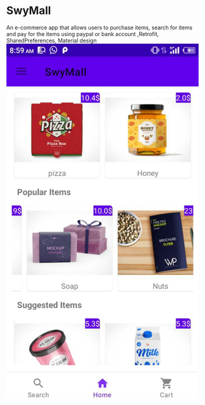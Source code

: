 # SwyMall
An e-commerce app that allows users to purchase items, search for items and pay for the items using paypal or bank account ,Retrofit, SharedPreferences, Material design
![](https://github.com/henrykash/SwyMall/blob/master/IMG-20200731-WA0023.jpg)


